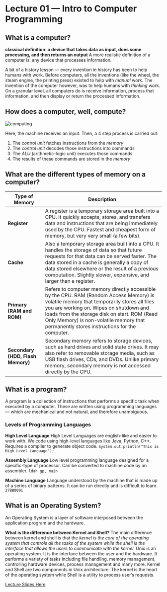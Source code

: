 # Lecture 01 — Intro to Computer Programming


## What is a computer?
**classical definition: a device that takes data as input, does some processing, and then returns an output**
A more realistic definition of a computer is: any device that processes information. 

A bit of a history lesson — every invention in history has been to help humans with work. Before computers, all the inventions (like the wheel, the steam engine, the printing press) existed to help with *manual* work. The invention of the computer however, was to help humans with *thinking* work. On a granular level, all computers do is receive information, process that information, and then display or return the processed information.



## How does a computer, well, compute?

![computing](https://github.com/psrth/intro-to-programming-csF111/blob/main/rsc/lec1-cpu.png)

Here, the machine receives an input. Then, a 4 step process is carried out:
1. The *control unit* fetches instructions from the *memory*
2. The *control unit* decodes those instructions into commands
3. The *ALU* (arithmetic-logic unit) executes those commands
4. The results of these commands are stored in the *memory*



## What are the different types of memory on a computer?
| **Type of Memory** | **Description** |
| ----------------------------- | ------------------ |
| **Register**| A register is a temporary storage area built into a CPU. It quickly accepts, stores, and transfers data and instructions that are being immediately used by the CPU. Fastest and cheapest form of memory, but very very small (a few bits). |
| **Cache** | Also a temporary storage area built into a CPU. It handles the storage of data so that future requests for that data can be served faster. The data stored in a cache is generally a copy of data stored elsewhere or the result of a previous computation. Slightly slower, expensive, and larger than a register. |
| **Primary (RAM and ROM)** | Refers to computer memory directly accessible by the CPU. RAM (Random Access Memory) is volatile memory that temporarily stores all files you are working on. Wipes on shutdown and loads from the storage disk on start. ROM (Read Only Memory) is non-volatile memory that permanently stores instructions for the computer. |
| **Secondary (HDD, Flash Memory)** | Secondary memory refers to storage devices, such as hard drives and solid state drives. It may also refer to removable storage media, such as USB flash drives, CDs, and DVDs. Unlike primary memory, secondary memory is not accessed directly by the CPU. |


## What is a program?
A program is a collection of instructions that performs a specific task when executed by a computer. These are written using programming languages — which are mechanical and not natural, and therefore unambiguous.

### Levels of Programming Languages
**High Level Language**
High Level Languages are english-like and easier to work with. We code using high-level languages like Java, Python, C++. Requires a compiler to generate object code.
``` System.out.println("This is High Level Language"); ```

**Assembly Language**
Low level programming language designed for a specific-type of processor. Can be converted to machine code by an assembler.
``` ldah gp, main ```

**Machine Language**
Language understood by the machine that is made up of a series of binary patterns. It can be run directly and is difficult to learn.
``` 27BB0001 ```

## What is an Operating System?
An Operating System is a layer of software interposed between the application program and the hardware.

**What is the difference between Kernel and Shell?**
The main difference between kernel and shell is that the *kernel is the core of the operating system that controls all the tasks of the system while the shell is the interface that allows the users to communicate with the kernel.*
Unix is an operating system. It is the interface between the user and the hardware. It performs a variety of tasks including file handling, memory management, controlling hardware devices, process management and many more. Kernel and Shell are two components in Unix architecture. The kernel is the heart of the operating system while Shell is a utility to process user’s requests.



[Lecture Slides Here](https://drive.google.com/file/d/1-FiCJt_Bl5IoDs_LB4JNq1uaTlt3_oT5/view?usp=sharing)